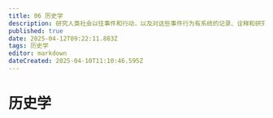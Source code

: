 ```yaml
---
title: 06 历史学
description: 研究人类社会以往事件和行动，以及对这些事件行为有系统的记录、诠释和研究的学科。
published: true
date: 2025-04-12T09:22:11.883Z
tags: 历史学
editor: markdown
dateCreated: 2025-04-10T11:10:46.595Z
---
```


# 历史学